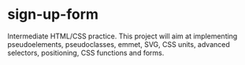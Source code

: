 # sign-up-form
Intermediate HTML/CSS practice. This project will aim at implementing pseudoelements, pseudoclasses, emmet, SVG, CSS units, advanced selectors, positioning, CSS functions and forms.
